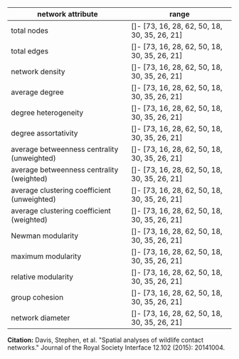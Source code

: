 network attribute|range
---|---
total nodes|[]- [73, 16, 28, 62, 50, 18, 30, 35, 26, 21]
total edges|[]- [73, 16, 28, 62, 50, 18, 30, 35, 26, 21]
network density|[]- [73, 16, 28, 62, 50, 18, 30, 35, 26, 21]
average degree|[]- [73, 16, 28, 62, 50, 18, 30, 35, 26, 21]
degree heterogeneity|[]- [73, 16, 28, 62, 50, 18, 30, 35, 26, 21]
degree assortativity|[]- [73, 16, 28, 62, 50, 18, 30, 35, 26, 21]
average betweenness centrality (unweighted)|[]- [73, 16, 28, 62, 50, 18, 30, 35, 26, 21]
average betweenness centrality (weighted)|[]- [73, 16, 28, 62, 50, 18, 30, 35, 26, 21]
average clustering coefficient (unweighted)|[]- [73, 16, 28, 62, 50, 18, 30, 35, 26, 21]
average clustering coefficient (weighted)|[]- [73, 16, 28, 62, 50, 18, 30, 35, 26, 21]
Newman modularity|[]- [73, 16, 28, 62, 50, 18, 30, 35, 26, 21]
maximum modularity|[]- [73, 16, 28, 62, 50, 18, 30, 35, 26, 21]
relative modularity|[]- [73, 16, 28, 62, 50, 18, 30, 35, 26, 21]
group cohesion|[]- [73, 16, 28, 62, 50, 18, 30, 35, 26, 21]
network diameter|[]- [73, 16, 28, 62, 50, 18, 30, 35, 26, 21]
**Citation:** Davis, Stephen, et al. "Spatial analyses of wildlife contact networks." Journal of the Royal Society Interface 12.102 (2015): 20141004.